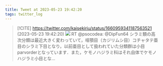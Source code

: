 ```yaml
---
title: Tweet at 2023-05-23 19:42:20
tags: twitter_log
---
```


> [!CITE] https://twitter.com/kaisekiriu/status/1660959341187563521 (2023-05-23 19:42:20)
> ![](https://twitter.com/kaisekiriu/status/1660959341187563521)
> RT @psocodea: @DipFun64 シラミ類の高次分類は最近大きく変わっていて，咀顎目（カジリムシ目）コチャタテ亜目のシラミ下目となり，以前亜目として扱われていた分類群は小目 parvorderとなっています．また，ケモノハジラミ科はそれ自体でケモノハジラミ小目とな…
